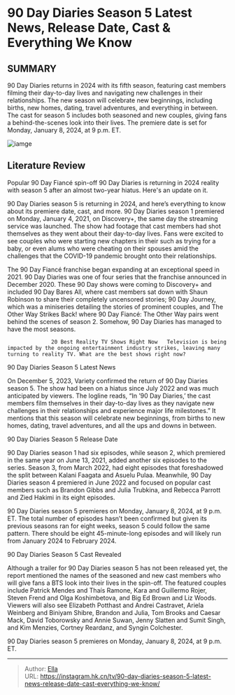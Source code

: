 # 90 Day Diaries Season 5 Latest News, Release Date, Cast &amp; Everything We Know


## SUMMARY 



  90 Day Diaries returns in 2024 with its fifth season, featuring cast members filming their day-to-day lives and navigating new challenges in their relationships.   The new season will celebrate new beginnings, including births, new homes, dating, travel adventures, and everything in between.   The cast for season 5 includes both seasoned and new couples, giving fans a behind-the-scenes look into their lives. The premiere date is set for Monday, January 8, 2024, at 9 p.m. ET.  

![iamge](https://static1.srcdn.com/wordpress/wp-content/uploads/2023/12/90-day-diaries-season-5_-latest-news-release-date-cast-everything-we-know.jpg)

## Literature Review
Popular 90 Day Fiancé spin-off 90 Day Diaries is returning in 2024 reality with season 5 after an almost two-year hiatus. Here&#39;s an update on it. 




90 Day Diaries season 5 is returning in 2024, and here’s everything to know about its premiere date, cast, and more. 90 Day Diaries season 1 premiered on Monday, January 4, 2021, on Discovery&#43;, the same day the streaming service was launched. The show had footage that cast members had shot themselves as they went about their day-to-day lives. Fans were excited to see couples who were starting new chapters in their such as trying for a baby, or even alums who were cheating on their spouses amid the challenges that the COVID-19 pandemic brought onto their relationships.




The 90 Day Fiancé franchise began expanding at an exceptional speed in 2021. 90 Day Diaries was one of four series that the franchise announced in December 2020. These 90 Day shows were coming to Discovery&#43; and included 90 Day Bares All, where cast members sat down with Shaun Robinson to share their completely uncensored stories; 90 Day Journey, which was a miniseries detailing the stories of prominent couples, and The Other Way Strikes Back! where 90 Day Fiancé: The Other Way pairs went behind the scenes of season 2. Somehow, 90 Day Diaries has managed to have the most seasons.

                  20 Best Reality TV Shows Right Now   Television is being impacted by the ongoing entertainment industry strikes, leaving many turning to reality TV. What are the best shows right now?    


 90 Day Diaries Season 5 Latest News 

 




On December 5, 2023, Variety confirmed the return of 90 Day Diaries season 5. The show had been on a hiatus since July 2022 and was much anticipated by viewers. The logline reads, “In ’90 Day Diaries,’ the cast members film themselves in their day-to-day lives as they navigate new challenges in their relationships and experience major life milestones.” It mentions that this season will celebrate new beginnings, from births to new homes, dating, travel adventures, and all the ups and downs in between.



 90 Day Diaries Season 5 Release Date 
          

90 Day Diaries season 1 had six episodes, while season 2, which premiered in the same year on June 13, 2021, added another six episodes to the series. Season 3, from March 2022, had eight episodes that foreshadowed the split between Kalani Faagata and Asuelu Pulaa. Meanwhile, 90 Day Diaries season 4 premiered in June 2022 and focused on popular cast members such as Brandon Gibbs and Julia Trubkina, and Rebecca Parrott and Zied Hakimi in its eight episodes.




90 Day Diaries season 5 premieres on Monday, January 8, 2024, at 9 p.m. ET. The total number of episodes hasn’t been confirmed but given its previous seasons ran for eight weeks, season 5 could follow the same pattern. There should be eight 45-minute-long episodes and will likely run from January 2024 to February 2024.



 90 Day Diaries Season 5 Cast Revealed 
         

Although a trailer for 90 Day Diaries season 5 has not been released yet, the report mentioned the names of the seasoned and new cast members who will give fans a BTS look into their lives in the spin-off. The featured couples include Patrick Mendes and Thaís Ramone, Kara and Guillermo Rojer, Steven Frend and Olga Koshimbetova, and Big Ed Brown and Liz Woods. Viewers will also see Elizabeth Potthast and Andrei Castravet, Ariela Weinberg and Biniyam Shibre, Brandon and Julia, Tom Brooks and Caesar Mack, David Toborowsky and Annie Suwan, Jenny Slatten and Sumit Singh, and Kim Menzies, Cortney Reardanz, and Syngin Colchester.






90 Day Diaries season 5 premieres on Monday, January 8, 2024, at 9 p.m. ET.






---

> Author: [Ella](https://instagram.hk.cn/)  
> URL: https://instagram.hk.cn/tv/90-day-diaries-season-5-latest-news-release-date-cast-everything-we-know/  

